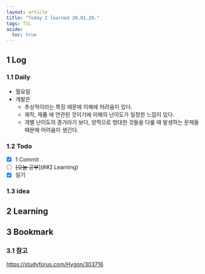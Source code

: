 ```yaml
---
layout: article
title: "Today I learned 20.01.20."
tags: TIL
aside:
  toc: true
---
```


## 1 Log

### 1.1 Daily

- 월요일
- 개발은
  - 추상적이라는 특징 때문에 이해에 어려움이 있다.
  - 제작, 제품 에 연관된 것이기에 이해의 난이도가 일정한 느낌이 있다.
  - 개별 난이도의 증가라기 보다, 양적으로 방대한 것들을 다룰 때 발생하는 문제들 때문에 어려움이 생긴다.


### 1.2 Todo

- [x] 1 Commit
- [ ] ~~[오늘 공부~~](##2 Learning)
- [x] 일기

### 1.3 idea




## 2 Learning




## 3 Bookmark
### 3.1 참고

https://studyforus.com/Hygon/303716